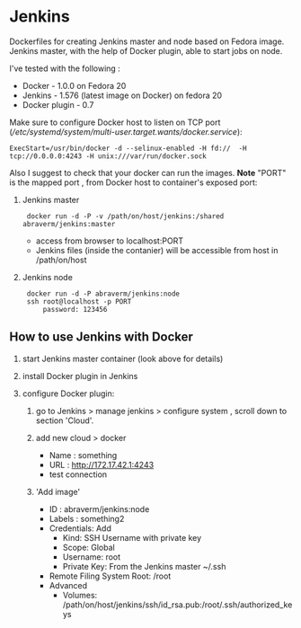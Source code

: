 Jenkins
=======

Dockerfiles for creating Jenkins master and node based on Fedora image.
Jenkins master, with the help of Docker plugin, able to start jobs on node.

I've tested with the following :

* Docker -  1.0.0 on Fedora 20
* Jenkins - 1.576 (latest image on Docker) on fedora 20
* Docker plugin - 0.7

Make sure to configure Docker host to listen on TCP port
(*/etc/systemd/system/multi-user.target.wants/docker.service*):

    ExecStart=/usr/bin/docker -d --selinux-enabled -H fd://  -H tcp://0.0.0.0:4243 -H unix:///var/run/docker.sock

Also I suggest to check that your docker can run the images.
__Note__ "PORT" is the mapped port , from Docker host to container's exposed port:

1. Jenkins master

        docker run -d -P -v /path/on/host/jenkins:/shared abraverm/jenkins:master
    * access from browser to localhost:PORT
    * Jenkins files (inside the contanier) will be accessible from host in /path/on/host

2. Jenkins node

        docker run -d -P abraverm/jenkins:node
        ssh root@localhost -p PORT
		    password: 123456

How to use Jenkins with Docker
------------------------------

1. start Jenkins master container (look above for details)
2. install Docker plugin in Jenkins
3. configure Docker plugin:

    1. go to Jenkins > manage jenkins > configure system , scroll down to section 'Cloud'.
    2. add new cloud > docker

        * Name : something
        * URL : http://172.17.42.1:4243
        * test connection

    3. 'Add image'

        * ID : abraverm/jenkins:node
        * Labels : something2
        * Credentials: Add
            - Kind: SSH Username with private key
            - Scope: Global
            - Username: root
            - Private Key: From the Jenkins master ~/.ssh
        * Remote Filing System Root: /root
        * Advanced
            - Volumes: /path/on/host/jenkins/ssh/id_rsa.pub:/root/.ssh/authorized_keys
